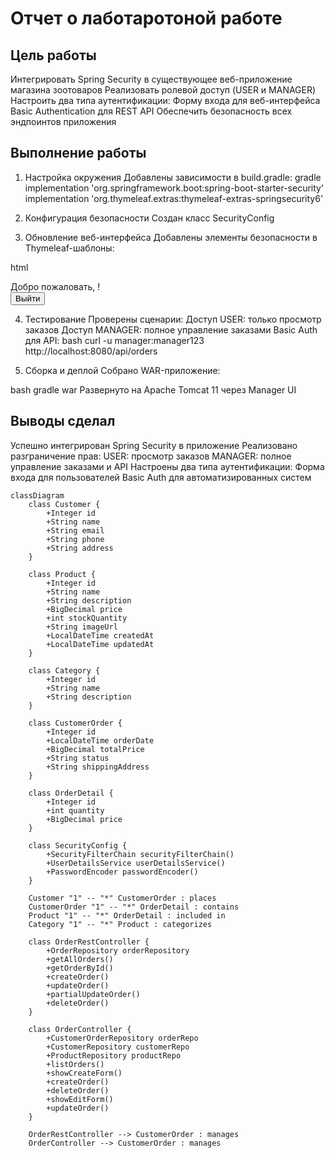 # Отчет о лаботаротоной работе
## Цель работы
Интегрировать Spring Security в существующее веб-приложение магазина зоотоваров
Реализовать ролевой доступ (USER и MANAGER)
Настроить два типа аутентификации:
    Форму входа для веб-интерфейса
    Basic Authentication для REST API
Обеспечить безопасность всех эндпоинтов приложения

## Выполнение работы
1. Настройка окружения
Добавлены зависимости в build.gradle:
gradle
implementation 'org.springframework.boot:spring-boot-starter-security'
implementation 'org.thymeleaf.extras:thymeleaf-extras-springsecurity6'

2. Конфигурация безопасности
Создан класс SecurityConfig

3. Обновление веб-интерфейса
Добавлены элементы безопасности в Thymeleaf-шаблоны:

html
<div sec:authorize="isAuthenticated()">
    Добро пожаловать, <span sec:authentication="name"></span>!
    <form th:action="@{/logout}" method="post">
        <button type="submit">Выйти</button>
    </form>
</div>

4. Тестирование
Проверены сценарии:
Доступ USER: только просмотр заказов
Доступ MANAGER: полное управление заказами
Basic Auth для API:
bash
curl -u manager:manager123 http://localhost:8080/api/orders

5. Сборка и деплой
Собрано WAR-приложение:

bash
gradle war
Развернуто на Apache Tomcat 11 через Manager UI

## Выводы сделал
Успешно интегрирован Spring Security в приложение
Реализовано разграничение прав:
USER: просмотр заказов
MANAGER: полное управление заказами и API
Настроены два типа аутентификации:
Форма входа для пользователей
Basic Auth для автоматизированных систем

``` mermaid
classDiagram
    class Customer {
        +Integer id
        +String name
        +String email
        +String phone
        +String address
    }

    class Product {
        +Integer id
        +String name
        +String description
        +BigDecimal price
        +int stockQuantity
        +String imageUrl
        +LocalDateTime createdAt
        +LocalDateTime updatedAt
    }

    class Category {
        +Integer id
        +String name
        +String description
    }

    class CustomerOrder {
        +Integer id
        +LocalDateTime orderDate
        +BigDecimal totalPrice
        +String status
        +String shippingAddress
    }

    class OrderDetail {
        +Integer id
        +int quantity
        +BigDecimal price
    }

    class SecurityConfig {
        +SecurityFilterChain securityFilterChain()
        +UserDetailsService userDetailsService()
        +PasswordEncoder passwordEncoder()
    }

    Customer "1" -- "*" CustomerOrder : places
    CustomerOrder "1" -- "*" OrderDetail : contains
    Product "1" -- "*" OrderDetail : included in
    Category "1" -- "*" Product : categorizes
    
    class OrderRestController {
        +OrderRepository orderRepository
        +getAllOrders()
        +getOrderById()
        +createOrder()
        +updateOrder()
        +partialUpdateOrder()
        +deleteOrder()
    }

    class OrderController {
        +CustomerOrderRepository orderRepo
        +CustomerRepository customerRepo
        +ProductRepository productRepo
        +listOrders()
        +showCreateForm()
        +createOrder()
        +deleteOrder()
        +showEditForm()
        +updateOrder()
    }

    OrderRestController --> CustomerOrder : manages
    OrderController --> CustomerOrder : manages
```
